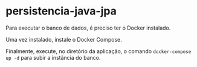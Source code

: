 # persistencia-java-jpa

Para executar o banco de dados, é preciso ter o Docker instalado.

Uma vez instalado, instale o Docker Compose.

Finalmente, execute, no diretório da aplicação, o comando `docker-compose up -d` para subir a instância do banco.
